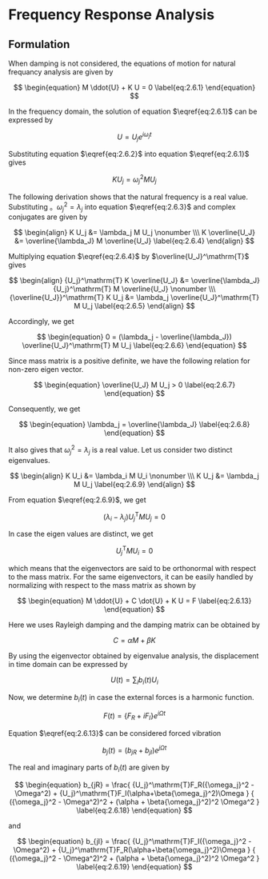 <script type="text/x-mathjax-config">
MathJax.Hub.Config({
  tex2jax: {
    inlineMath: [['$','$'], ['\\(','\\)']],
    processEscapes: true
  },
  TeX: {
    equationNumbers: {
      autoNumber: "AMS"
    }
  },
  CommonHTML: { matchFontHeight: true },
  displayAlign: "center"
});
</script>
<script src='https://cdnjs.cloudflare.com/ajax/libs/mathjax/2.7.5/MathJax.js?config=TeX-MML-AM_CHTML' async></script>

# Frequency Response Analysis

## Formulation

When damping is not considered, the equations of motion for natural frequancy analysis are given by

$$
\begin{equation}
M \ddot{U} + K U = 0
\label{eq:2.6.1}
\end{equation}
$$

In the frequency domain, the solution of equation $\eqref{eq:2.6.1}$ can be expressed by

$$
\begin{equation}
U = U_j e^{i \omega_j t}
\label{eq:2.6.2}
\end{equation}
$$

Substituting equation $\eqref{eq:2.6.2}$ into equation $\eqref{eq:2.6.1}$ gives

$$
\begin{equation}
K U_j = \omega_j^2 M U_j
\label{eq:2.6.3}
\end{equation}
$$

The following derivation shows that the natural frequency is a real value. Substituting 。$\omega_j^2 = \lambda_j$ into equation $\eqref{eq:2.6.3}$ and complex conjugates are given by

$$
\begin{align}
K U_j &= \lambda_j M U_j \nonumber \\\
K \overline{U_J} &= \overline{\lambda_J} M \overline{U_J}
\label{eq:2.6.4}
\end{align}
$$

Multiplying equation $\eqref{eq:2.6.4}$ by $\overline{U_J}^\mathrm{T}$ gives

$$
\begin{align}
{U_j}^\mathrm{T} K \overline{U_J} &= \overline{\lambda_J} {U_j}^\mathrm{T} M \overline{U_J} \nonumber \\\
{\overline{U_J}}^\mathrm{T} K U_j &= \lambda_j \overline{U_J}^\mathrm{T} M U_j
\label{eq:2.6.5}
\end{align}
$$

Accordingly, we get

$$
\begin{equation}
0 = (\lambda_j - \overline{\lambda_J}) \overline{U_J}^\mathrm{T} M U_j
\label{eq:2.6.6}
\end{equation}
$$

Since mass matrix is a positive definite, we have the following relation for non-zero eigen vector.

$$
\begin{equation}
\overline{U_J} M U_j > 0
\label{eq:2.6.7}
\end{equation}
$$

Consequently, we get

$$
\begin{equation}
\lambda_j = \overline{\lambda_J}
\label{eq:2.6.8}
\end{equation}
$$

It also gives that ${\omega_j}^2 = \lambda_j$ is a real value. Let us consider two distinct eigenvalues.

$$
\begin{align}
K U_i &= \lambda_i M U_i \nonumber \\\
K U_j &= \lambda_j M U_j
\label{eq:2.6.9}
\end{align}
$$

From equation $\eqref{eq:2.6.9}$, we get

$$
\begin{equation}
(\lambda_i - \lambda_j) {U_j}^\mathrm{T} M U_j = 0
\label{eq:2.6.10}
\end{equation}
$$

In case the eigen values are distinct, we get

$$
\begin{equation}
{U_j}^\mathrm{T} M U_i = 0
\label{eq:2.6.11}
\end{equation}
$$

which means that the eigenvectors are said to be orthonormal with respect to the mass matrix. For the same eigenvectors, it can be easily handled by normalizing with respect to the mass matrix as shown by

$$
\begin{equation}
M \ddot{U} + C \dot{U} + K U = F
\label{eq:2.6.13}
\end{equation}
$$

Here we uses Rayleigh damping and the damping matrix can be obtained by

$$
\begin{equation}
C = \alpha M + \beta K
\label{eq:2.6.14}
\end{equation}
$$

By using the eigenvector obtained by eigenvalue analysis, the displacement in time domain can be expressed by

$$
\begin{equation}
U(t) = \sum_{i} b_i(t) U_i 
\label{eq:2.6.15}
\end{equation}
$$

Now, we determine $b_i(t)$ in case the external forces is a harmonic function.

$$
\begin{equation}
F(t) = \lbrace F_R + iF_I \rbrace e^{i\Omega t}
\label{eq:2.6.16}
\end{equation}
$$

Equation $\eqref{eq:2.6.13}$ can be considered forced vibration

$$
\begin{equation}
b_j(t) = (b_{jR} + b_{jI}) e^{j\Omega t}
\label{eq:2.6.17}
\end{equation}
$$

The real and imaginary parts of $b_i(t)$ are given by

$$
\begin{equation}
b_{jR} =
\frac{ {U_j}^\mathrm{T}F_R({\omega_j}^2 - \Omega^2) + {U_j}^\mathrm{T}F_I(\alpha+\beta{\omega_j}^2)\Omega }
     { ({\omega_j}^2 - \Omega^2)^2 + (\alpha + \beta{\omega_j}^2)^2 \Omega^2 }
\label{eq:2.6.18}
\end{equation}
$$

and 

$$
\begin{equation}
b_{jI} =
\frac{ {U_j}^\mathrm{T}F_I({\omega_j}^2 - \Omega^2) + {U_j}^\mathrm{T}F_R(\alpha+\beta{\omega_j}^2)\Omega }
     { ({\omega_j}^2 - \Omega^2)^2 + (\alpha + \beta{\omega_j}^2)^2 \Omega^2 }
\label{eq:2.6.19}
\end{equation}
$$

